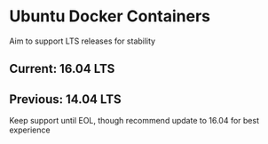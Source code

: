 Ubuntu Docker Containers
========================
Aim to support LTS releases for stability

Current: 16.04 LTS
------------------


Previous: 14.04 LTS
-------------------
Keep support until EOL, though recommend update to 16.04 for best experience

